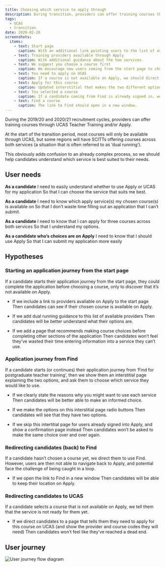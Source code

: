 ```yaml
---
title: Choosing which service to apply through
description: During transition, providers can offer training courses through both UCAS and/or DfE. Which service should a candidate use?
tags:
  - UCAS
  - transition
date: 2020-02-26
screenshots:
  items:
    - text: Start page
      caption: With an additional link pointing users to the list of available providers.
    - text: Training providers available through Apply
      caption: With additional guidance about the two services.
    - text: We suggest you choose a course first
      caption: We encourage new users coming from the start page to choose a course before continuing with the rest of their application.
    - text: You need to apply on UCAS
      caption: If a course is not available on Apply, we should direct candidates to UCAS.
    - text: Apply for this course
      caption: Updated interstitial that makes the two different options clearer.
    - text: You selected a course
      caption: If a candidate coming from Find is already signed in, we should take them to a page confirming their course choice.
    - text: Find a course
      caption: The link to Find should open in a new window.
---
```


During the 2019/20 and 2020/21 recruitment cycles, providers can offer training courses through UCAS Teacher Training and/or Apply.

At the start of the transition period, most courses will only be available through UCAS, but some regions will have SCITTs offering courses across both services (a situation that is often referred to as ‘dual running’).

This obviously adds confusion to an already complex process, so we should help candidates understand which service is best suited to their needs.

## User needs

**As a candidate**
I need to easily understand whether to use Apply or UCAS for my application
So that I can choose the service that suits me best.

**As a candidate**
I need to know which apply service(s) my chosen course(s) is available on
So that I don’t waste time filling out an application that I can’t submit.

**As a candidate**
I need to know that I can apply for three courses across both services
So that I understand my options.

**As a candidate who’s choices are on Apply**
I need to know that I should use Apply
So that I can submit my application more easily

## Hypotheses

### Starting an application journey from the start page

If a candidate starts their application journey from the start page, they could complete the application before choosing a course, only to discover that it’s not available on Apply.

- If we include a link to providers available on Apply to the start page
  Then candidates can see if their chosen course is available on Apply.

- If we add dual running guidance to this list of available providers
  Then candidates will be better understand what their options are.

- If we add a page that recommends making course choices before completing other sections of the application
  Then candidates won’t feel they’ve wasted their time entering information into a service they can’t use.

### Application journey from Find

If a candidate starts (or continues) their application journey from ‘Find for postgraduate teacher training’, then we show them an interstitial page explaining the two options, and ask them to choose which service they would like to use.

- If we clearly state the reasons why you might want to use each service
  Then candidates will be better able to make an informed choice.

- If we make the options on this interstitial page radio buttons
  Then candidates will see that they have two options.

- If we skip this intertitial page for users already signed into Apply, and show a confirmation page instead
  Then candidates won’t be asked to make the same choice over and over again.

### Redirecting candidates (back) to Find

If a candidate hasn’t chosen a course yet, we direct them to use Find. However, users are then not able to navigate back to Apply, and potential face the challenge of being caught in a loop.

- If we open the link to Find in a new window
  Then candidates will be able to keep their location on Apply.

### Redirecting candidates to UCAS

If a candidate selects a course that is not available on Apply, we tell them that the service is not ready for them yet.

- If we direct candidates to a page that tells them they need to apply for this course on UCAS (and show the provider and course codes they will need)
  Then candidates won’t feel like they’ve reached a dead end.

## User journey

![User journey flow diagram](flow.svg)
